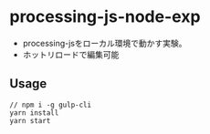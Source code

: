 # processing-js-node-exp

- processing-jsをローカル環境で動かす実験。
- ホットリロードで編集可能

## Usage
```
// npm i -g gulp-cli
yarn install
yarn start
```